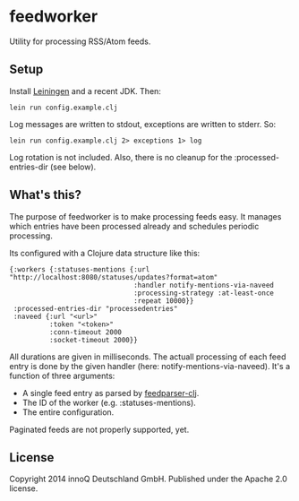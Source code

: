 # feedworker

Utility for processing RSS/Atom feeds.

## Setup

Install [Leiningen](http://leiningen.org/) and a recent JDK. Then:

    lein run config.example.clj

Log messages are written to stdout, exceptions are written to stderr. So:

    lein run config.example.clj 2> exceptions 1> log

Log rotation is not included. Also, there is no cleanup for the :processed-entries-dir (see below).

## What's this?

The purpose of feedworker is to make processing feeds easy. It manages which entries have been processed already and schedules periodic processing.

Its configured with a Clojure data structure like this:

    {:workers {:statuses-mentions {:url "http://localhost:8080/statuses/updates?format=atom"
                                   :handler notify-mentions-via-naveed
                                   :processing-strategy :at-least-once
                                   :repeat 10000}}
     :processed-entries-dir "processedentries"
     :naveed {:url "<url>"
              :token "<token>"
              :conn-timeout 2000
              :socket-timeout 2000}}

All durations are given in milliseconds. The actuall processing of each feed entry is done by the given handler (here: notify-mentions-via-naveed). It's a function of three arguments:

* A single feed entry as parsed by [feedparser-clj](https://github.com/scsibug/feedparser-clj).
* The ID of the worker (e.g. :statuses-mentions).
* The entire configuration.

Paginated feeds are not properly supported, yet.

## License

Copyright 2014 innoQ Deutschland GmbH. Published under the Apache 2.0 license.
